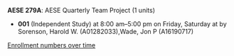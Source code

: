 **AESE 279A**: AESE Quarterly Team Project (1 units)

- **001** (Independent Study) at 8:00 am–5:00 pm on Friday, Saturday at   by Sorenson, Harold W. (A01282033),Wade, Jon P (A16190717)

[Enrollment numbers over time](./AESE279A.tsv)
